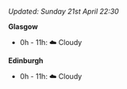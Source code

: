 *Updated: Sunday 21st April 22:30*

**Glasgow**

* 0h - 11h: :cloud: Cloudy

**Edinburgh**

* 0h - 11h: :cloud: Cloudy
